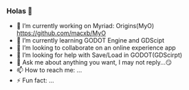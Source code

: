 ### Holas 👋

- 🔭 I’m currently working on Myriad: Origins(MyO)
 https://github.com/macxb/MyO
- 🌱 I’m currently learning GODOT Engine and GDScipt
- 👯 I’m looking to collaborate on an online experience app
- 🤔 I’m looking for help with Save/Load in GODOT(GDScirpt)
- 💬 Ask me about anything you want, I may not reply...😏
- 📫 How to reach me: ...
- ⚡ Fun fact: ...
